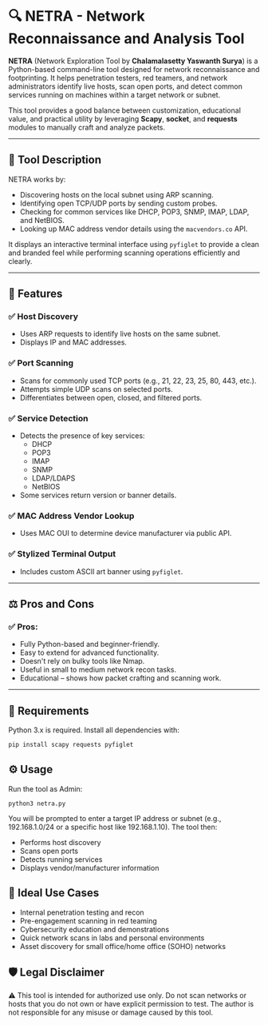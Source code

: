 # 🔍 NETRA - Network Reconnaissance and Analysis Tool

**NETRA** (Network Exploration Tool by **Chalamalasetty Yaswanth Surya**) is a Python-based command-line tool designed for network reconnaissance and footprinting. It helps penetration testers, red teamers, and network administrators identify live hosts, scan open ports, and detect common services running on machines within a target network or subnet.

This tool provides a good balance between customization, educational value, and practical utility by leveraging **Scapy**, **socket**, and **requests** modules to manually craft and analyze packets.

---

## 🧠 Tool Description

NETRA works by:
- Discovering hosts on the local subnet using ARP scanning.
- Identifying open TCP/UDP ports by sending custom probes.
- Checking for common services like DHCP, POP3, SNMP, IMAP, LDAP, and NetBIOS.
- Looking up MAC address vendor details using the `macvendors.co` API.

It displays an interactive terminal interface using `pyfiglet` to provide a clean and branded feel while performing scanning operations efficiently and clearly.

---

## 🚀 Features

### ✅ Host Discovery
- Uses ARP requests to identify live hosts on the same subnet.
- Displays IP and MAC addresses.

### ✅ Port Scanning
- Scans for commonly used TCP ports (e.g., 21, 22, 23, 25, 80, 443, etc.).
- Attempts simple UDP scans on selected ports.
- Differentiates between open, closed, and filtered ports.

### ✅ Service Detection
- Detects the presence of key services:
  - DHCP
  - POP3
  - IMAP
  - SNMP
  - LDAP/LDAPS
  - NetBIOS
- Some services return version or banner details.

### ✅ MAC Address Vendor Lookup
- Uses MAC OUI to determine device manufacturer via public API.

### ✅ Stylized Terminal Output
- Includes custom ASCII art banner using `pyfiglet`.

---

## ⚖️ Pros and Cons

### ✅ Pros:
- Fully Python-based and beginner-friendly.
- Easy to extend for advanced functionality.
- Doesn't rely on bulky tools like Nmap.
- Useful in small to medium network recon tasks.
- Educational – shows how packet crafting and scanning work.

---

## 🧰 Requirements

Python 3.x is required. Install all dependencies with:

```bash
pip install scapy requests pyfiglet
```
## ⚙️ Usage
Run the tool as Admin:
```Terminal
python3 netra.py
```

You will be prompted to enter a target IP address or subnet (e.g., 192.168.1.0/24 or a specific host like 192.168.1.10). The tool then:
- Performs host discovery
- Scans open ports
- Detects running services
- Displays vendor/manufacturer information

## 🧪 Ideal Use Cases
- Internal penetration testing and recon
- Pre-engagement scanning in red teaming
- Cybersecurity education and demonstrations
- Quick network scans in labs and personal environments
- Asset discovery for small office/home office (SOHO) networks

## 🛡️ Legal Disclaimer
⚠️ This tool is intended for authorized use only. Do not scan networks or hosts that you do not own or have explicit permission to test. The author is not responsible for any misuse or damage caused by this tool.
